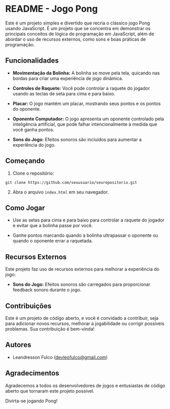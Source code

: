 
# README - Jogo Pong

Este é um projeto simples e divertido que recria o clássico jogo Pong usando JavaScript. É um projeto que se concentra em demonstrar os principais conceitos de lógica de programação em JavaScript, além de abordar o uso de recursos externos, como sons e boas práticas de programação.

## Funcionalidades

- **Movimentação da Bolinha:** A bolinha se move pela tela, quicando nas bordas para criar uma experiência de jogo dinâmica.

- **Controles de Raquete:** Você pode controlar a raquete do jogador usando as teclas de seta para cima e para baixo.

- **Placar:** O jogo mantém um placar, mostrando seus pontos e os pontos do oponente.

- **Oponente Computador:** O jogo apresenta um oponente controlado pela inteligência artificial, que pode falhar intencionalmente à medida que você ganha pontos.

- **Sons do Jogo:** Efeitos sonoros são incluídos para aumentar a experiência do jogo.

## Começando

1. Clone o repositório:

```shell
git clone https://github.com/seuusuario/seurepositorio.git
```

2. Abra o arquivo `index.html` em seu navegador.

## Como Jogar

- Use as setas para cima e para baixo para controlar a raquete do jogador e evitar que a bolinha passe por você.

- Ganhe pontos marcando quando a bolinha ultrapassar o oponente ou quando o oponente errar a raquetada.

## Recursos Externos

Este projeto faz uso de recursos externos para melhorar a experiência do jogo:

- **Sons do Jogo:** Efeitos sonoros são carregados para proporcionar feedback sonoro durante o jogo.

## Contribuições

Este é um projeto de código aberto, e você é convidado a contribuir, seja para adicionar novos recursos, melhorar a jogabilidade ou corrigir possíveis problemas. Sua contribuição é bem-vinda!

## Autores

- Leandresson Fulco (devleofulco@gmail.com)

## Agradecimentos

Agradecemos a todos os desenvolvedores de jogos e entusiastas de código aberto que tornaram este projeto possível.

Divirta-se jogando Pong!
```

